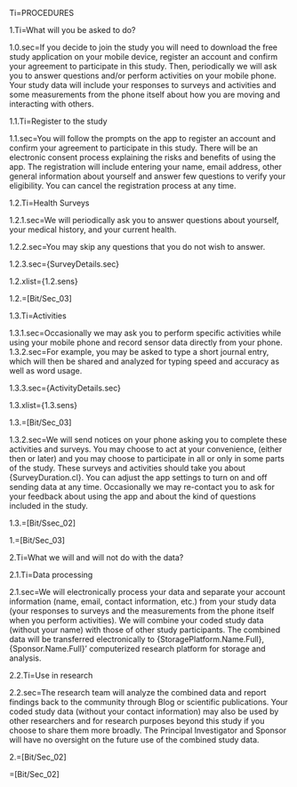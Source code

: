 Ti=PROCEDURES

1.Ti=What will you be asked to do?

1.0.sec=If you decide to join the study you will need to download the free study application on your mobile device, register an account and confirm your agreement to participate in this study.  Then, periodically we will ask you to answer questions and/or perform activities on your mobile phone. Your study data will include your responses to surveys and activities and some measurements from the phone itself about how you are moving and interacting with others.

1.1.Ti=Register to the study

1.1.sec=You will follow the prompts on the app to register an account and confirm your agreement to participate in this study. There will be an electronic consent process explaining the risks and benefits of using the app.  The registration will include entering your name, email address, other general information about yourself and answer few questions to verify your eligibility.  You can cancel the registration process at any time.

1.2.Ti=Health Surveys

1.2.1.sec=We will periodically ask you to answer questions about yourself, your medical history, and your current health.

1.2.2.sec=You may skip any questions that you do not wish to answer.

1.2.3.sec={SurveyDetails.sec}

1.2.xlist={1.2.sens}

1.2.=[Bit/Sec_03]

1.3.Ti=Activities

1.3.1.sec=Occasionally we may ask you to perform specific activities while using your mobile phone and record sensor data directly from your phone.
1.3.2.sec=For example, you may be asked to type a short journal entry, which will then be shared and analyzed for typing speed and accuracy as well as word usage.

1.3.3.sec={ActivityDetails.sec}

1.3.xlist={1.3.sens}

1.3.=[Bit/Sec_03]

1.3.2.sec=We will send notices on your phone asking you to complete these activities and surveys.  You may choose to act at your convenience, (either then or later) and you may choose to participate in all or only in some parts of the study. These surveys and activities should take you about {SurveyDuration.cl}. You can adjust the app settings to turn on and off sending data at any time.  Occasionally we may re-contact you to ask for your feedback about using the app and about the kind of questions included in the study.

1.3.=[Bit/Ssec_02]

1.=[Bit/Sec_03]

2.Ti=What we will and will not do with the data?

2.1.Ti=Data processing

2.1.sec=We will electronically process your data and separate your account information (name, email, contact information, etc.) from your study data (your responses to surveys and the measurements from the phone itself when you perform activities). We will combine your coded study data (without your name) with those of other study participants.  The combined data will be transferred electronically to {StoragePlatform.Name.Full}, {Sponsor.Name.Full}’ computerized research platform for storage and analysis.

2.2.Ti=Use in research

2.2.sec=The research team will analyze the combined data and report findings back to the community through Blog or scientific publications.  Your coded study data (without your contact information) may also be used by other researchers and for research purposes beyond this study if you choose to share them more broadly.  The Principal Investigator and Sponsor will have no oversight on the future use of the combined study data.

2.=[Bit/Sec_02]

=[Bit/Sec_02]
